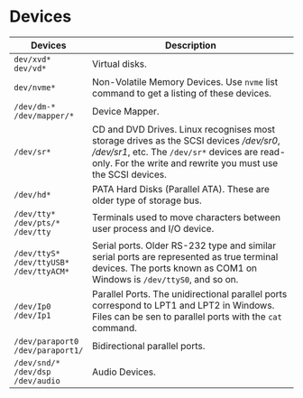 # Devices

| Devices                                            | Description                                                                                                                                                                                             |
| -------------------------------------------------- | ------------------------------------------------------------------------------------------------------------------------------------------------------------------------------------------------------- |
| `dev/xvd*`</br>`dev/vd*`                           | Virtual disks.                                                                                                                                                                                          |
| `dev/nvme*`                                        | Non-Volatile Memory Devices. Use `nvme` list command to get a listing of these devices.                                                                                                                 |
| `/dev/dm-*`</br>`/dev/mapper/*`                    | Device Mapper.                                                                                                                                                                                          |
| `/dev/sr*`                                         | CD and DVD Drives. Linux recognises most storage drives as the SCSI devices */dev/sr0*, */dev/sr1*, etc. The `/dev/sr*` devices are read-only. For the write and rewrite you must use the SCSI devices. |
| `/dev/hd*`                                         | PATA Hard Disks (Parallel ATA). These are older type of storage bus.                                                                                                                                    |
| `/dev/tty*`</br>`/dev/pts/*`</br>`/dev/tty`        | Terminals used to move characters between user process and I/O device.                                                                                                                                  |
| `/dev/ttyS*`</br>`/dev/ttyUSB*`</br>`/dev/ttyACM*` | Serial ports. Older RS-232 type and similar serial ports are represented as true terminal devices. The ports known as COM1 on Windows is `/dev/ttyS0`, and so on.                                       |
| `/dev/Ip0`</br>`/dev/Ip1`                          | Parallel Ports. The unidirectional parallel ports correspond to LPT1 and LPT2 in Windows. Files can be sen to parallel ports with the `cat` command.                                                    |
| `/dev/paraport0`</br>`/dev/paraport1/`             | Bidirectional parallel ports.                                                                                                                                                                           |
| `/dev/snd/*`</br>`/dev/dsp`</br>`/dev/audio`       | Audio Devices.                                                                                                                                                                                                        |

